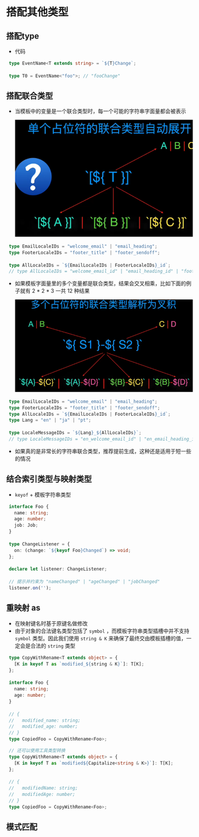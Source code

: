 # 搭配其他类型

## 搭配type

+ 代码

 ```ts
  type EventName<T extends string> = `${T}Change`;

  type T0 = EventName<"foo">; // "fooChange"
  ```

## 搭配联合类型

+ 当模板中的变量是一个联合类型时，每一个可能的字符串字面量都会被表示

  ![](image/image_MfufizydVX.png)

 ```ts
  type EmailLocaleIDs = "welcome_email" | "email_heading";
  type FooterLocaleIDs = "footer_title" | "footer_sendoff";

  type AllLocaleIDs = `${EmailLocaleIDs | FooterLocaleIDs}_id`;
  // type AllLocaleIDs = "welcome_email_id" | "email_heading_id" | "footer_title_id" | "footer_sendoff_id"
  ```

+ 如果模板字面量里的多个变量都是联合类型，结果会交叉相乘，比如下面的例子就有 2 \* 2 \* 3 一共 12 种结果

  ![](image/image_LqWm-wvmWH.png)

 ```ts
  type EmailLocaleIDs = "welcome_email" | "email_heading";
  type FooterLocaleIDs = "footer_title" | "footer_sendoff";
  type AllLocaleIDs = `${EmailLocaleIDs | FooterLocaleIDs}_id`;
  type Lang = "en" | "ja" | "pt";

  type LocaleMessageIDs = `${Lang}_${AllLocaleIDs}`;
  // type LocaleMessageIDs = "en_welcome_email_id" | "en_email_heading_id" | "en_footer_title_id" | "en_footer_sendoff_id" | "ja_welcome_email_id" | "ja_email_heading_id" | "ja_footer_title_id" | "ja_footer_sendoff_id" | "pt_welcome_email_id" | "pt_email_heading_id" | "pt_footer_title_id" | "pt_footer_sendoff_id"
  ```

+ 如果真的是非常长的字符串联合类型，推荐提前生成，这种还是适用于短一些的情况

## 结合索引类型与映射类型

+ `keyof` + 模板字符串类型

 ```ts
  interface Foo {
    name: string;
    age: number;
    job: Job;
  }

  type ChangeListener = {
    on: (change: `${keyof Foo}Changed`) => void;
  };

  declare let listener: ChangeListener;

  // 提示并约束为 "nameChanged" | "ageChanged" | "jobChanged"
  listener.on('');
  ```

## 重映射 as

+ 在映射键名时基于原键名做修改
+ 由于对象的合法键名类型包括了 `symbol` ，而模板字符串类型插槽中并不支持 `symbol` 类型。因此我们使用 `string & K` 来确保了最终交由模板插槽的值，一定会是合法的 `string` 类型

 ```ts
  type CopyWithRename<T extends object> = {
    [K in keyof T as `modified_${string & K}`]: T[K];
  };

  interface Foo {
    name: string;
    age: number;
  }

  // {
  //   modified_name: string;
  //   modified_age: number;
  // }
  type CopiedFoo = CopyWithRename<Foo>;
  ```

 ```ts
  // 还可以使用工具类型转换
  type CopyWithRename<T extends object> = {
    [K in keyof T as `modified${Capitalize<string & K>}`]: T[K];
  };

  // {
  //   modifiedName: string;
  //   modifiedAge: number;
  // }
  type CopiedFoo = CopyWithRename<Foo>;
  ```

## 模式匹配
